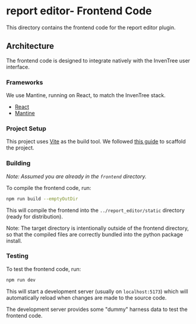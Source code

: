 # report editor- Frontend Code

This directory contains the frontend code for the report editor plugin.

## Architecture

The frontend code is designed to integrate natively with the InvenTree user interface.

### Frameworks

We use Mantine, running on React, to match the InvenTree stack.

- [React](https://react.dev/)
- [Mantine](https://mantine.dev/)

### Project Setup

This project uses [Vite](https://vitejs.dev/) as the build tool. We followed [this guide](https://vitejs.dev/guide/#scaffolding-your-first-vite-project) to scaffold the project.

### Building

*Note: Assumed you are already in the `frontend` directory.*

To compile the frontend code, run:

```bash
npm run build --emptyOutDir
```

This will compile the frontend into the `../report_editor/static` directory (ready for distribution).

Note: The target directory is intentionally outside of the frontend directory, so that the compiled files are correctly bundled into the python package install.

### Testing

To test the frontend code, run:

```bash
npm run dev
```

This will start a development server (usually on `localhost:5173`) which will automatically reload when changes are made to the source code.

The development server provides some "dummy" harness data to test the frontend code.
